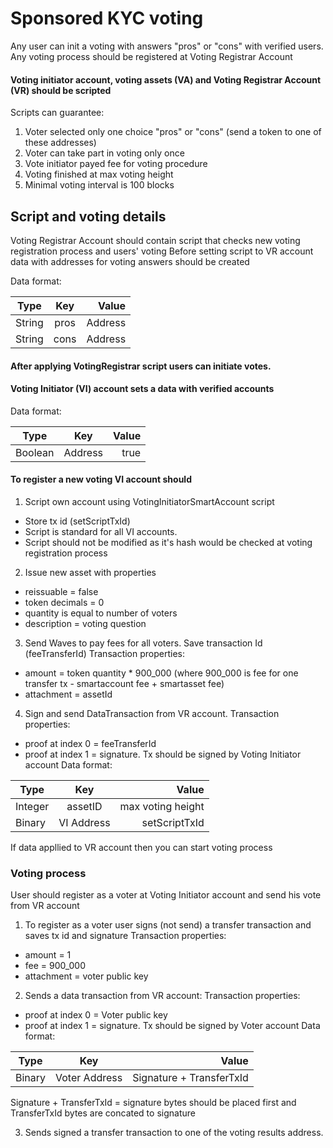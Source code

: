 # Sponsored KYC voting


Any user can init a voting with answers "pros" or "cons" with verified users.
Any voting process should be registered at Voting Registrar Account 

#### Voting initiator account, voting assets (VA) and Voting Registrar Account (VR) should be scripted
Scripts can guarantee:
1. Voter selected only one choice "pros" or "cons" (send a token to one of these addresses)
2. Voter can take part in voting only once
3. Vote initiator payed fee for voting procedure
5. Voting finished at max voting height
6. Minimal voting interval is 100 blocks
  
  
## Script and voting details

Voting Registrar Account should contain script that checks new voting registration process and users' voting
Before setting script to VR account data with addresses for voting answers should be created

Data format:  

| Type      | Key      | Value     |
| --------- |:--------:| ---------:|
| String    | pros     |  Address  |
| String    | cons     |  Address  |

#### After applying VotingRegistrar script users can initiate votes.

#### Voting Initiator (VI) account sets a data with verified accounts

Data format:

| Type      | Key       | Value     |
| --------- |:---------:| ---------:|
| Boolean   | Address   |  true     |

#### To register a new voting VI account should
1. Script own account using VotingInitiatorSmartAccount script
  * Store tx id (setScriptTxId)
  * Script is standard for all VI accounts.
  * Script should not be modified as it's hash would be checked at voting registration process
2. Issue new asset with properties
  * reissuable  = false
  * token decimals = 0
  * quantity is equal to number of voters
  * description = voting question
3. Send Waves to pay fees for all voters. Save transaction Id (feeTransferId) 
Transaction properties:
  * amount = token quantity * 900_000 (where 900_000 is fee for one transfer tx - smartaccount fee + smartasset fee)
  * attachment = assetId 
4. Sign and send DataTransaction from VR account.
Transaction properties:
  * proof at index 0 = feeTransferId
  * proof at index 1 = signature. Tx should be signed by Voting Initiator account
Data format:

| Type      | Key        | Value             |
| --------- |:----------:| -----------------:|
| Integer   | assetID    | max voting height |
| Binary    | VI Address | setScriptTxId     |

If data appllied to VR account then you can start voting process

### Voting process
User should register as a voter at Voting Initiator account and send his vote from VR account
1. To register as a voter user signs (not send) a transfer transaction and saves tx id and signature
Transaction properties:
  * amount = 1
  * fee = 900_000
  * attachment = voter public key
2. Sends a data transaction from VR account:
Transaction properties:
  * proof at index 0 = Voter public key
  * proof at index 1 = signature. Tx should be signed by Voter account 
Data format:

| Type      | Key           | Value                        |
| --------- |:-------------:| ----------------------------:|
| Binary    | Voter Address | Signature + TransferTxId     |

 Signature + TransferTxId = signature bytes should be placed first and TransferTxId bytes are concated to signature

3. Sends signed a transfer transaction to one of the voting results address. 